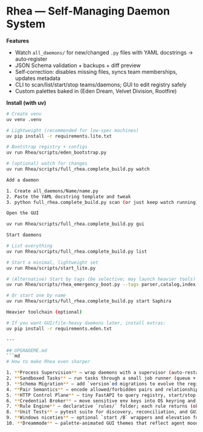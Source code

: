 # Rhea — Self-Managing Daemon System

**Features**
- Watch `all_daemons/` for new/changed `.py` files with YAML docstrings → auto‑register
- JSON Schema validation + backups + diff preview
- Self‑correction: disables missing files, syncs team memberships, updates metadata
- CLI to scan/list/start/stop teams/daemons; GUI to edit registry safely
- Custom palettes baked in (Eden Dream, Velvet Division, Rootfire)

**Install (with uv)**
```bash
# Create venv
uv venv .venv

# Lightweight (recommended for low-spec machines)
uv pip install -r requirements.lite.txt

# Bootstrap registry + configs
uv run Rhea/scripts/eden_bootstrap.py

# (optional) watch for changes
uv run Rhea/scripts/full_rhea.complete_build.py watch

Add a daemon

1. Create all_daemons/Name/name.py
2. Paste the YAML docstring template and tweak
3. python full_rhea.complete_build.py scan (or just keep watch running)

Open the GUI

uv run Rhea/scripts/full_rhea.complete_build.py gui

Start daemons

# List everything
uv run Rhea/scripts/full_rhea.complete_build.py list

# Start a minimal, lightweight set
uv run Rhea/scripts/start_lite.py

# (Alternative) Start by tags (be selective; may launch heavier tools)
uv run Rhea/scripts/rhea_emergency_boot.py --tags parser,catalog,index

# Or start one by name
uv run Rhea/scripts/full_rhea.complete_build.py start Saphira

Heavier toolchain (optional)

# If you want GUI/file-heavy daemons later, install extras:
uv pip install -r requirements.eden.txt

---

## UPGRADEME.md
```md
# How to make Rhea even sharper

1. **Process Supervision** — wrap daemons with a supervisor (auto‑restart on crash, exponential backoff, health pings).
2. **Sandboxed Tasks** — run tasks through a small job runner (queue + logs + per‑task env/timeout).
3. **Schema Migration** — add `version`ed migrations to evolve the registry.
4. **Pair Semantics** — encode allowed/forbidden pairs and relationship types with checks.
5. **HTTP Control Plane** — tiny FastAPI to query registry, start/stop, and stream logs.
6. **Credential Broker** — move sensitive env keys into OS keyring and reference them by alias.
7. **Rule Engine** — declarative `rules/` folder; each rule returns (ok, message, patch) for auto‑repair.
8. **Unit Tests** — pytest suite for discovery, reconciliation, and GUI merge semantics.
9. **Windows niceties** — optional `start /B` wrappers and elevation for specific tasks when needed.
10. **Dreammode** — palette‑animated GUI themes that reflect agent mood/state.
